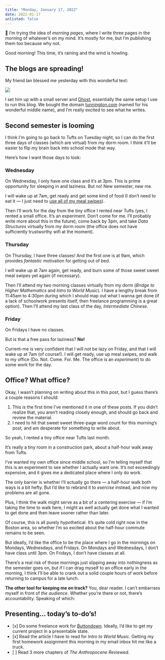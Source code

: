 ```yaml
---
title: "Monday, January 17, 2022"
date: 2022-01-17
unlisted: false
---
```


👋 I’m trying the idea of _morning pages_, where I write three pages in the morning of whatever’s on my mind. It’s mostly for me, but I’m publishing them too because why not.

Good morning! This time, it’s raining and the wind is howling.

## The blogs are spreading!

My friend Ian blessed me yesterday with this wonderful text:

![](/posts/2022-01-17/image-1.png)

I set him up with a small server and [Ghost](https://ghost.org), essentially the same setup I use to run this blog. We bought the domain [tunnington.com](https://tunnington.com) (named for his wonderful middle name), and I’m really excited to see what he writes.

## Second semester is looming

I think I’m going to go back to Tufts on Tuesday night, so I can do the first three days of classes (which are virtual) from my dorm room. I think it’ll be easier to flip my brain back into school mode that way.

Here’s how I want those days to look:

### Wednesday

On Wednesday, I only have one class and it’s at 3pm. This is prime opportunity for sleeping in and laziness. But no! New semester, new me.

I will wake up at 7am, get ready and get some kind of food (I don’t need to eat it — I just need to [use all of my meal swipes](https://benborgers.com/swipes)).

Then I’ll work for the day from the tiny office I rented near Tufts (yes, I rented a small office. It’s an experiment. Don’t come for me. I’ll probably write more about this in the future), come back by 3pm, and take _Data Structures_ virtually from my dorm room (the office does not have sufficiently trustworthy wifi at the moment).

### Thursday

On Thursday, I have three classes! And the first one is at 9am, which provides _fantastic_ motivation for getting out of bed.

I will wake up at 7am again, get ready, and burn some of those sweet sweet meal swipes yet again (if necessary).

Then I’ll attend my two morning classes virtually from my dorm (_Bridge to Higher Mathematics_ and _Intro to World Music_). I have a lengthy break from 11:45am to 4:30pm during which I should map out what I wanna get done (if a lack of schoolwork presents itself, then freelance programming is a great option). Then I’ll attend my last class of the day, _Intermediate Chinese_.

### Friday

On Fridays I have no classes.

But is that a free pass for laziness? **No!**

Current-me is very confident that I will _not_ be lazy on Friday, and that I will wake up at 7am (of course!). I will get ready, use up meal swipes, and walk to my office (Do. Not. Come. For. Me. The office is an _experiment_) to do some work for the day.

## Office? What office?

Okay, I wasn’t planning on writing about this in this post, but I guess there’s a couple reasons I should:

1.  This is the first time I’ve mentioned it in one of these posts. If you didn’t realize that, you aren’t reading closely enough, and should go back and review the material.
2.  I need to hit that sweet sweet three-page word count for this morning’s post, and am desperate for something to write about.

So yeah, I rented a tiny office near Tufts last month.

It’s really a tiny room in a construction park, about a half-hour walk away from Tufts.

I’ve wanted my own office since middle school, so I’m telling myself that this is an experiment to see whether I actually want one. It’s not exceedingly expensive, and it gives me a dedicated place where I only do work.

The only barrier is whether I’ll actually go there — a half-hour walk both ways is a bit hefty. But I’d like to rebrand it to _exercise_ instead, and now my problems are all gone.

Plus, I think the walk might serve as a bit of a centering exercise — if I’m taking the time to walk here, I might as well actually get done what I wanted to get done and then leave sooner rather than later.

Of course, this is all purely hypothetical. It’s quite cold right now in the Boston area, so whether I’m so excited about the half-hour commute remains to be seen.

But ideally, I’d like the office to be the place where I go in the mornings on Mondays, Wednesdays, and Fridays. On Mondays and Wednesdays, I don’t have class until 3pm. On Fridays, I don’t have classes at all.

There’s a real risk of those mornings just slipping away into nothingness as the semester goes on, but if I can drag myself to an office early in the morning, I think I’ll be able to crank out a solid couple hours of work before returning to campus for a late lunch.

**The other tool for keeping me on track?** You, dear reader. I can’t embarrass myself in front of _the audience_. Whether you’re there or not, there’s accountability. Speaking of which:

## Presenting... today’s to-do’s!

- \[x\] Do some freelance work for [Buttondown](https://buttondown.email). Ideally, I’d like to get my current project in a presentable state.
- \[x\] Read the article I have to read for _Intro to World Music_. Getting my first homework assignment this morning in my email inbox hit me like a truck.
- \[ \] Read 3 more chapters of _The Anthropocene Reviewed_.
